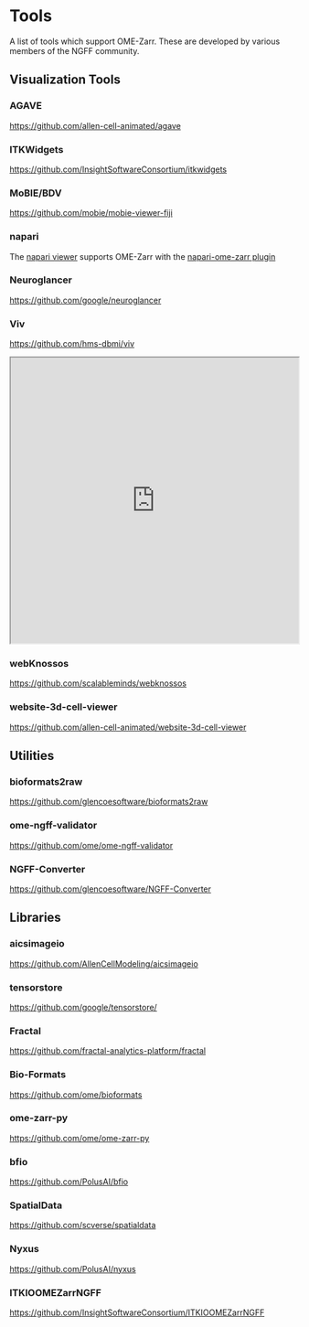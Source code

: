 # Tools

A list of tools which support OME-Zarr. These are developed by various members of the NGFF community.

## Visualization Tools

### AGAVE
<https://github.com/allen-cell-animated/agave>


### ITKWidgets
<https://github.com/InsightSoftwareConsortium/itkwidgets>


### MoBIE/BDV
<https://github.com/mobie/mobie-viewer-fiji>


### napari
The [napari viewer](https://github.com/napari/napari) supports OME-Zarr with the [napari-ome-zarr plugin](https://github.com/ome/napari-ome-zarr)


### Neuroglancer
<https://github.com/google/neuroglancer>


### Viv
<https://github.com/hms-dbmi/viv>

<iframe style="width: 100%; height: 500px" name="vizarr" src="https://hms-dbmi.github.io/vizarr/v0.1/?source=https://uk1s3.embassy.ebi.ac.uk/idr/zarr/v0.1/4495402.zarr">
</iframe>


### webKnossos
<https://github.com/scalableminds/webknossos>


### website-3d-cell-viewer
<https://github.com/allen-cell-animated/website-3d-cell-viewer>


## Utilities

### bioformats2raw
<https://github.com/glencoesoftware/bioformats2raw>


### ome-ngff-validator
<https://github.com/ome/ome-ngff-validator>


### NGFF-Converter
<https://github.com/glencoesoftware/NGFF-Converter>


## Libraries

### aicsimageio
<https://github.com/AllenCellModeling/aicsimageio>


### tensorstore
<https://github.com/google/tensorstore/>


### Fractal
<https://github.com/fractal-analytics-platform/fractal>


### Bio-Formats
<https://github.com/ome/bioformats>


### ome-zarr-py
<https://github.com/ome/ome-zarr-py>


### bfio
<https://github.com/PolusAI/bfio>


### SpatialData
<https://github.com/scverse/spatialdata>


### Nyxus
<https://github.com/PolusAI/nyxus>


### ITKIOOMEZarrNGFF
<https://github.com/InsightSoftwareConsortium/ITKIOOMEZarrNGFF>
